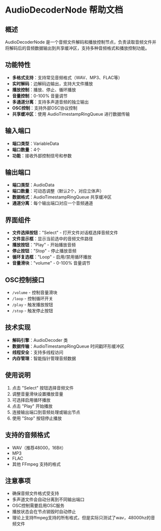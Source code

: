 # AudioDecoderNode 帮助文档

## 概述
AudioDecoderNode 是一个音频文件解码和播放控制节点，负责读取音频文件并将解码后的音频数据输出到共享缓冲区，支持多种音频格式和播放控制功能。

## 功能特性
- **多格式支持**：支持常见音频格式（WAV、MP3、FLAC等）
- **实时解码**：边解码边输出，支持大文件播放
- **播放控制**：播放、停止、循环播放
- **音量控制**：0-100% 音量调节
- **多通道分离**：支持多声道音频的独立输出
- **OSC控制**：支持外部OSC协议控制
- **共享缓冲区**：使用 AudioTimestampRingQueue 进行数据传输

## 输入端口
- **端口类型**：VariableData
- **端口数量**：4个
- **功能**：接收外部控制信号和参数

## 输出端口
- **端口类型**：AudioData
- **端口数量**：可动态调整（默认2个，对应立体声）
- **数据格式**：AudioTimestampRingQueue 共享缓冲区
- **通道分离**：每个输出端口对应一个音频通道

## 界面组件
- **文件选择按钮**："Select" - 打开文件对话框选择音频文件
- **文件显示框**：显示当前选中的音频文件路径
- **播放按钮**："Play" - 开始播放音频
- **停止按钮**："Stop" - 停止播放音频
- **循环复选框**："Loop" - 启用/禁用循环播放
- **音量滑块**："volume" - 0-100% 音量调节

## OSC控制接口
- `/volume` - 控制音量滑块
- `/loop` - 控制循环开关
- `/play` - 触发播放按钮
- `/stop` - 触发停止按钮

## 技术实现
- **解码引擎**：AudioDecoder 类
- **数据传输**：AudioTimestampRingQueue 时间戳环形缓冲区
- **线程安全**：支持多线程访问
- **内存管理**：智能指针管理音频数据

## 使用说明
1. 点击 "Select" 按钮选择音频文件
2. 调整音量滑块设置播放音量
3. 可选择启用循环播放
4. 点击 "Play" 开始播放
5. 连接输出端口到音频处理或输出节点
6. 使用 "Stop" 按钮停止播放

## 支持的音频格式
- WAV（推荐48000，16Bit）
- MP3
- FLAC
- 其他 FFmpeg 支持的格式

## 注意事项
- 确保音频文件格式受支持
- 多声道文件会自动分离到不同输出端口
- OSC控制需要启用OSC服务
- 播放状态会在节点销毁时自动停止
- 理论上支持ffmpeg支持的所有格式，但是实际只测试了wav，48000hz的音频文件